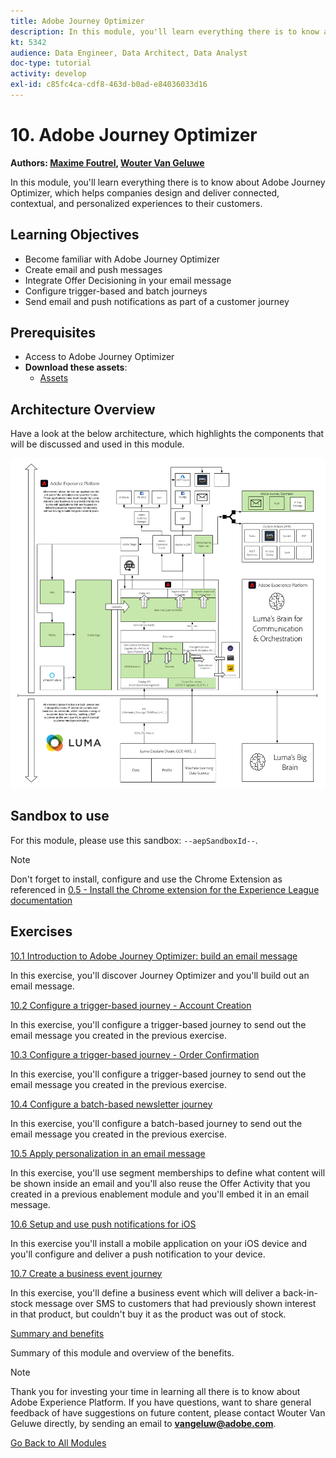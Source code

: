 ```yaml
---
title: Adobe Journey Optimizer
description: In this module, you'll learn everything there is to know about Journey Optimizer, which helps companies design and deliver connected, contextual, and personalized experiences to their customers.
kt: 5342
audience: Data Engineer, Data Architect, Data Analyst
doc-type: tutorial
activity: develop
exl-id: c85fc4ca-cdf8-463d-b0ad-e84036033d16
---
```

# 10. Adobe Journey Optimizer

**Authors: [Maxime Foutrel](https://www.linkedin.com/in/maximefoutrel/), [Wouter Van Geluwe](https://www.linkedin.com/in/woutervangeluwe/)**

In this module, you'll learn everything there is to know about Adobe Journey Optimizer, which helps companies design and deliver connected, contextual, and personalized experiences to their customers.

## Learning Objectives

- Become familiar with Adobe Journey Optimizer
- Create email and push messages
- Integrate Offer Decisioning in your email message
- Configure trigger-based and batch journeys
- Send email and push notifications as part of a customer journey

## Prerequisites

- Access to Adobe Journey Optimizer
- **Download these assets**:
  - [Assets](./../../assets/ajo/ajo_assets.zip)

## Architecture Overview

Have a look at the below architecture, which highlights the components that will be discussed and used in this module.

![Architecture Overview](../../assets/images/architecturem23.png)

## Sandbox to use

For this module, please use this sandbox: `--aepSandboxId--`.

>[!NOTE]
>
>Don't forget to install, configure and use the Chrome Extension as referenced in [0.5 - Install the Chrome extension for the Experience League documentation](../module0/ex5.md)

## Exercises

[10.1 Introduction to Adobe Journey Optimizer: build an email message](./ex1.md)

In this exercise, you'll discover Journey Optimizer and you'll build out an email message.

[10.2 Configure a trigger-based journey - Account Creation](./ex2.md)

In this exercise, you'll configure a trigger-based journey to send out the email message you created in the previous exercise.

[10.3 Configure a trigger-based journey - Order Confirmation](./ex3.md)

In this exercise, you'll configure a trigger-based journey to send out the email message you created in the previous exercise.

[10.4 Configure a batch-based newsletter journey](./ex4.md)

In this exercise, you'll configure a batch-based journey to send out the email message you created in the previous exercise.

[10.5 Apply personalization in an email message](./ex5.md)

In this exercise, you'll use segment memberships to define what content will be shown inside an email and you'll also reuse the Offer Activity that you created in a previous enablement module and you'll embed it in an email message.

[10.6 Setup and use push notifications for iOS](./ex6.md)

In this exercise you'll install a mobile application on your iOS device and you'll configure and deliver a push notification to your device.

[10.7 Create a business event journey](./ex7.md)

In this exercise, you'll define a business event which will deliver a back-in-stock message over SMS to customers that had previously shown interest in that product, but couldn't buy it as the product was out of stock.

[Summary and benefits](./summary.md)

Summary of this module and overview of the benefits.

>[!NOTE]
>
>Thank you for investing your time in learning all there is to know about Adobe Experience Platform. If you have questions, want to share general feedback of have suggestions on future content, please contact Wouter Van Geluwe directly, by sending an email to **vangeluw@adobe.com**.

[Go Back to All Modules](../../overview.md)
